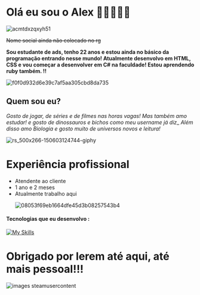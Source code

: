 
# Olá eu sou o Alex 🦇🦇🦇🦇🦇


![acmtdxzqxyh51](https://github.com/user-attachments/assets/e8695bcd-a3d6-41fc-ad20-484ab9d4573d)





~~Nome social ainda não colocado no rg~~

**Sou estudante de ads, tenho 22 anos e estou ainda no básico da programação entrando nesse mundo! Atualmente desenvolvo em HTML, CSS e vou começar a desenvolver em C# na faculdade! Estou aprendendo ruby também. !!**


![f0f0d932d6e39c7af5aa305cbd8da735](https://github.com/user-attachments/assets/23cb3ce7-16e9-4b59-ba6f-14614cda737d)




## Quem sou eu?

_Gosto de jogar, de séries e de filmes nas horas vagas! Mas também amo estudar! e gosto de dinossauros e bichos como meu username já diz__
_Além disso amo Biologia e gosto muito de universos novos e leitura!_

![rs_500x266-150603124744-giphy](https://github.com/user-attachments/assets/1bc66362-7e95-43bd-8c5e-90ef3583e37c)




# Experiência profissional
<ul>
  <li>Atendente ao cliente </li>
  <li>1 ano e 2 meses</li>
  <li>Atualmente trabalho aqui</li>

  ![08053f69eb1664dfe45d3b08257543b4](https://github.com/user-attachments/assets/91617305-6dcc-4839-a3aa-3ae88992d4e8)

 
</ul>

#### Tecnologias que eu desenvolvo :
[![My Skills](https://skillicons.dev/icons?i=js,html,css,devto)](https://skillicons.dev)


# Obrigado por lerem até aqui, até mais pessoal!!! 
![images steamusercontent](https://github.com/user-attachments/assets/04d3b2ea-f8bd-4957-a84f-1f3157b67231)
